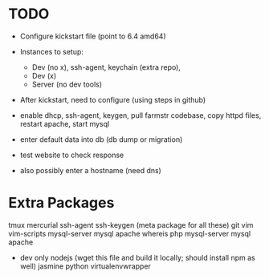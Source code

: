 TODO
====
 - Configure kickstart file (point to 6.4 amd64)
 - Instances to setup:
    - Dev (no x), ssh-agent, keychain (extra repo), 
    - Dev (x)
    - Server (no dev tools)

 - After kickstart, need to configure (using steps in github)
 - enable dhcp, ssh-agent, keygen, pull farmstr codebase, copy httpd files, restart apache, start mysql
 - enter default data into db (db dump or migration)
 - test website to check response
 - also possibly enter a hostname (need dns)



Extra Packages
===============
tmux
mercurial
ssh-agent
ssh-keygen (meta package for all these)
git
vim
vim-scripts
mysql-server
mysql
apache
whereis
php
mysql-server
mysql
apache

* dev only
nodejs (wget this file and build it locally; should install npm as well)
jasmine
python
virtualenvwrapper

